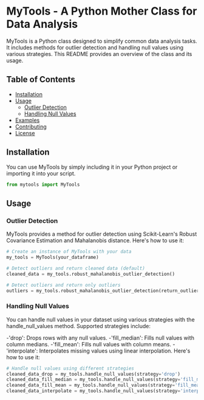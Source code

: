 # MyTools - A Python Mother Class for Data Analysis

MyTools is a Python class designed to simplify common data analysis tasks. It includes methods for outlier detection and handling null values using various strategies. This README provides an overview of the class and its usage.

## Table of Contents

- [Installation](#installation)
- [Usage](#usage)
  - [Outlier Detection](#outlier-detection)
  - [Handling Null Values](#handling-null-values)
- [Examples](#examples)
- [Contributing](#contributing)
- [License](#license)

## Installation

You can use MyTools by simply including it in your Python project or importing it into your script.

```python
from mytools import MyTools
``` 

## Usage
### Outlier Detection
MyTools provides a method for outlier detection using Scikit-Learn's Robust Covariance Estimation and Mahalanobis distance. Here's how to use it:

```python
# Create an instance of MyTools with your data
my_tools = MyTools(your_dataframe)

# Detect outliers and return cleaned data (default)
cleaned_data = my_tools.robust_mahalanobis_outlier_detection()

# Detect outliers and return only outliers
outliers = my_tools.robust_mahalanobis_outlier_detection(return_outliers=True)

```

### Handling Null Values
You can handle null values in your dataset using various strategies with the handle_null_values method. Supported strategies include:

-'drop': Drops rows with any null values.
-'fill_median': Fills null values with column medians.
-'fill_mean': Fills null values with column means.
-'interpolate': Interpolates missing values using linear interpolation.
Here's how to use it:
```python   
# Handle null values using different strategies
cleaned_data_drop = my_tools.handle_null_values(strategy='drop')
cleaned_data_fill_median = my_tools.handle_null_values(strategy='fill_median')
cleaned_data_fill_mean = my_tools.handle_null_values(strategy='fill_mean')
cleaned_data_interpolate = my_tools.handle_null_values(strategy='interpolate')
```

    
